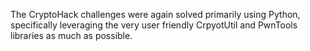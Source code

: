 The CryptoHack challenges were again solved primarily using Python, specifically leveraging the very user friendly CrpyotUtil and PwnTools libraries as much as possible. 
